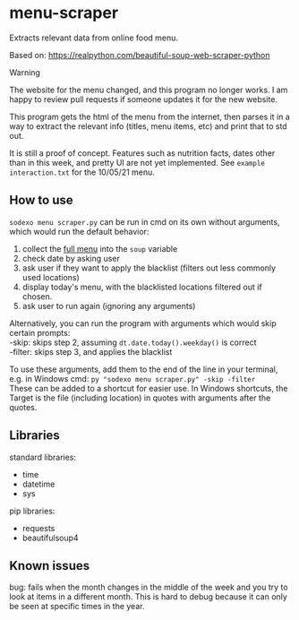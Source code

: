 # menu-scraper
Extracts relevant data from online food menu. 

Based on: https://realpython.com/beautiful-soup-web-scraper-python

> [!Warning]
> The website for the menu changed, and this program no longer works. I am happy to review pull requests if someone updates it for the new website.

This program gets the html of the menu from the internet, then parses it in a way to extract the relevant info (titles, menu items, etc) and print that to std out.

It is still a proof of concept. Features such as nutrition facts, dates other than in this week, and pretty UI are not yet implemented. See `example interaction.txt` for the 10/05/21 menu.

## How to use
`sodexo menu scraper.py` can be run in cmd on its own without arguments, which would run the default behavior:  
1. collect the [full menu](https://menus.sodexomyway.com/BiteMenu/Menu?menuId=14978&locationId=75204001&whereami=http://minesdining.sodexomyway.com/dining-near-me/mines-market) into the `soup` variable
2. check date by asking user
3. ask user if they want to apply the blacklist (filters out less commonly used locations)
4. display today's menu, with the blacklisted locations filtered out if chosen.
5. ask user to run again (ignoring any arguments)

Alternatively, you can run the program with arguments which would skip certain prompts:  
-skip: skips step 2, assuming `dt.date.today().weekday()` is correct  
-filter: skips step 3, and applies the blacklist  

To use these arguments, add them to the end of the line in your terminal, e.g. in Windows cmd: `py "sodexo menu scraper.py" -skip -filter`   
These can be added to a shortcut for easier use. In Windows shortcuts, the Target is the file (including location) in quotes with arguments after the quotes.  

## Libraries
standard libraries:
- time
- datetime
- sys

pip libraries:
- requests
- beautifulsoup4

## Known issues
bug: fails when the month changes in the middle of the week and you try to look at items in a different month. This is hard to debug because it can only be seen at specific times in the year.
